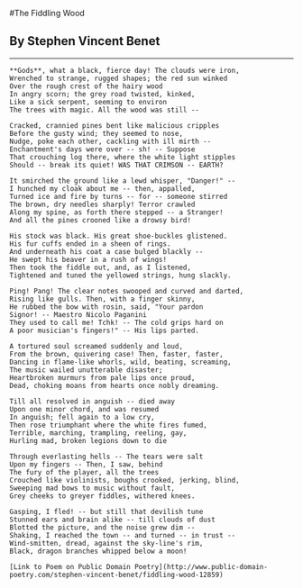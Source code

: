 #The Fiddling Wood

## By Stephen Vincent Benet

***

    **Gods**, what a black, fierce day! The clouds were iron,
    Wrenched to strange, rugged shapes; the red sun winked
    Over the rough crest of the hairy wood
    In angry scorn; the grey road twisted, kinked,
    Like a sick serpent, seeming to environ
    The trees with magic. All the wood was still --

    Cracked, crannied pines bent like malicious cripples
    Before the gusty wind; they seemed to nose,
    Nudge, poke each other, cackling with ill mirth --
    Enchantment's days were over -- sh! -- Suppose
    That crouching log there, where the white light stipples
    Should -- break its quiet! WAS THAT CRIMSON -- EARTH?

    It smirched the ground like a lewd whisper, "Danger!" --
    I hunched my cloak about me -- then, appalled,
    Turned ice and fire by turns -- for -- someone stirred
    The brown, dry needles sharply! Terror crawled
    Along my spine, as forth there stepped -- a Stranger!
    And all the pines crooned like a drowsy bird!

    His stock was black. His great shoe-buckles glistened.
    His fur cuffs ended in a sheen of rings.
    And underneath his coat a case bulged blackly --
    He swept his beaver in a rush of wings!
    Then took the fiddle out, and, as I listened,
    Tightened and tuned the yellowed strings, hung slackly.

    Ping! Pang! The clear notes swooped and curved and darted,
    Rising like gulls. Then, with a finger skinny,
    He rubbed the bow with rosin, said, "Your pardon
    Signor! -- Maestro Nicolo Paganini
    They used to call me! Tchk! -- The cold grips hard on
    A poor musician's fingers!" -- His lips parted.

    A tortured soul screamed suddenly and loud,
    From the brown, quivering case! Then, faster, faster,
    Dancing in flame-like whorls, wild, beating, screaming,
    The music wailed unutterable disaster;
    Heartbroken murmurs from pale lips once proud,
    Dead, choking moans from hearts once nobly dreaming.

    Till all resolved in anguish -- died away
    Upon one minor chord, and was resumed
    In anguish; fell again to a low cry,
    Then rose triumphant where the white fires fumed,
    Terrible, marching, trampling, reeling, gay,
    Hurling mad, broken legions down to die

    Through everlasting hells -- The tears were salt
    Upon my fingers -- Then, I saw, behind
    The fury of the player, all the trees
    Crouched like violinists, boughs crooked, jerking, blind,
    Sweeping mad bows to music without fault,
    Grey cheeks to greyer fiddles, withered knees.

    Gasping, I fled! -- but still that devilish tune
    Stunned ears and brain alike -- till clouds of dust
    Blotted the picture, and the noise grew dim --
    Shaking, I reached the town -- and turned -- in trust --
    Wind-smitten, dread, against the sky-line's rim,
    Black, dragon branches whipped below a moon!
    
    [Link to Poem on Public Domain Poetry](http://www.public-domain-poetry.com/stephen-vincent-benet/fiddling-wood-12859)
